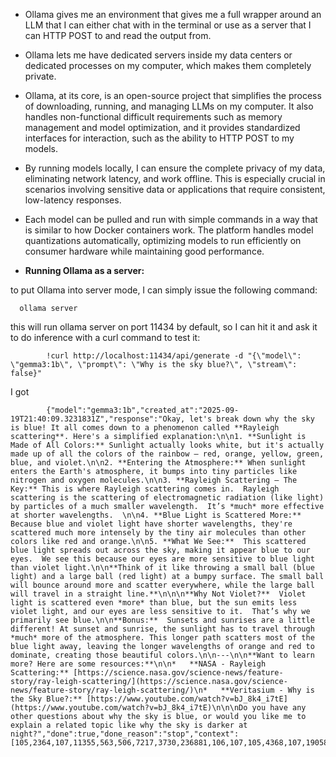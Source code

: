 - Ollama gives me an environment that gives me a full wrapper around an LLM that I can either chat with in the terminal or use as a server that I can HTTP POST to and read the output from. 

- Ollama lets me have dedicated servers inside my data centers or dedicated processes on my computer, which makes them completely private.
- Ollama, at its core, is an open-source project that simplifies the process of downloading, running, and managing LLMs on my computer. It also handles non-functional difficult requirements such as memory management and model optimization, and it provides standardized interfaces for interaction, such as the ability to HTTP POST to my models.
- By running models locally, I can ensure the complete privacy of my data, eliminating network latency, and work offline. This is especially crucial in scenarios involving sensitive data or applications that require consistent, low-latency responses.
- Each model can be pulled and run with simple commands in a way that is similar to how Docker containers work. The platform handles model quantizations automatically, optimizing models to run efficiently on consumer hardware while maintaining good performance.
- **Running Ollama as a server:**

to put Ollama into server mode, I can simply issue the following command:

      ollama server

this will run ollama server on port 11434 by default, so I can hit it and ask it to do inference with a curl command to test it:

            !curl http://localhost:11434/api/generate -d "{\"model\": \"gemma3:1b\", \"prompt\": \"Why is the sky blue?\", \"stream\": false}"

I got

            {"model":"gemma3:1b","created_at":"2025-09-19T21:40:09.3231831Z","response":"Okay, let's break down why the sky is blue! It all comes down to a phenomenon called **Rayleigh scattering**. Here's a simplified explanation:\n\n1. **Sunlight is Made of All Colors:** Sunlight actually looks white, but it's actually made up of all the colors of the rainbow – red, orange, yellow, green, blue, and violet.\n\n2. **Entering the Atmosphere:** When sunlight enters the Earth's atmosphere, it bumps into tiny particles like nitrogen and oxygen molecules.\n\n3. **Rayleigh Scattering – The Key:** This is where Rayleigh scattering comes in.  Rayleigh scattering is the scattering of electromagnetic radiation (like light) by particles of a much smaller wavelength.  It’s *much* more effective at shorter wavelengths.  \n\n4. **Blue Light is Scattered More:**  Because blue and violet light have shorter wavelengths, they're scattered much more intensely by the tiny air molecules than other colors like red and orange.\n\n5. **What We See:**  This scattered blue light spreads out across the sky, making it appear blue to our eyes.  We see this because our eyes are more sensitive to blue light than violet light.\n\n**Think of it like throwing a small ball (blue light) and a large ball (red light) at a bumpy surface. The small ball will bounce around more and scatter everywhere, while the large ball will travel in a straight line.**\n\n\n**Why Not Violet?**  Violet light is scattered even *more* than blue, but the sun emits less violet light, and our eyes are less sensitive to it.  That’s why we primarily see blue.\n\n**Bonus:**  Sunsets and sunrises are a little different! At sunset and sunrise, the sunlight has to travel through *much* more of the atmosphere. This longer path scatters most of the blue light away, leaving the longer wavelengths of orange and red to dominate, creating those beautiful colors.\n\n---\n\n**Want to learn more? Here are some resources:**\n\n*   **NASA - Rayleigh Scattering:** [https://science.nasa.gov/science-news/feature-story/ray-leigh-scattering/](https://science.nasa.gov/science-news/feature-story/ray-leigh-scattering/)\n*   **Veritasium - Why is the Sky Blue?:** [https://www.youtube.com/watch?v=bJ_8k4_i7tE](https://www.youtube.com/watch?v=bJ_8k4_i7tE)\n\n\nDo you have any other questions about why the sky is blue, or would you like me to explain a related topic like why the sky is darker at night?","done":true,"done_reason":"stop","context":[105,2364,107,11355,563,506,7217,3730,236881,106,107,105,4368,107,19058,236764,1531,236789,236751,2541,1679,3217,506,7217,563,3730,236888,1030,784,3952,1679,531,496,20284,2760,5213,30958,53700,19389,84750,5715,236789,236751,496,32741,15569,236787,108,236770,236761,5213,18318,3223,563,21757,529,2343,19870,53121,146430,3643,5724,2173,236764,840,625,236789,236751,3643,1603,872,529,784,506,7913,529,506,30591,1271,2604,236764,11167,236764,7070,236764,3826,236764,3730,236764,532,39261,236761,108,236778,236761,5213,186532,506,152418,53121,3026,26808,28062,506,10824,236789,236751,11661,236764,625,74857,1131,16383,10390,1133,19846,532,12123,13757,236761,108,236800,236761,5213,30958,53700,178868,1271,669,9533,53121,1174,563,1298,121707,19389,3952,528,236761,138,30958,53700,19389,563,506,19389,529,35085,10483,568,5282,2214,236768,684,10390,529,496,1623,7100,19897,236761,138,1509,236858,236751,808,58668,236829,919,5225,657,20532,57583,236761,138,108,236812,236761,5213,16520,10847,563,219632,4643,53121,138,17574,3730,532,39261,2214,735,20532,57583,236764,901,236789,500,29892,1623,919,82049,684,506,16383,2634,13757,1082,1032,7913,1133,2604,532,11167,236761,108,236810,236761,5213,3689,1191,5912,53121,138,2094,29892,3730,2214,52249,855,3418,506,7217,236764,3043,625,3196,3730,531,1023,6114,236761,138,1882,1460,672,1547,1023,6114,659,919,13719,531,3730,2214,1082,39261,2214,236761,108,1018,51836,529,625,1133,27553,496,1944,4299,568,9503,2214,236768,532,496,2455,4299,568,1192,2214,236768,657,496,167805,3761,236761,669,1944,4299,795,43238,2101,919,532,11887,17134,236764,1651,506,2455,4299,795,4301,528,496,6850,1757,99382,109,1018,11355,3790,75738,236881,1018,138,132274,2214,563,29892,1581,808,5576,236829,1082,3730,236764,840,506,3768,80375,2344,39261,2214,236764,532,1023,6114,659,2344,13719,531,625,236761,138,6372,236858,236751,3217,692,13336,1460,3730,236761,108,1018,61192,53121,138,18318,4814,532,3768,236750,3708,659,496,2268,1607,236888,2640,14711,532,36597,236764,506,26808,815,531,4301,1343,808,58668,236829,919,529,506,11661,236761,1174,4890,2479,141891,1826,1346,529,506,3730,2214,3121,236764,9542,506,4890,57583,529,11167,532,2604,531,41932,236764,7107,1724,4148,7913,236761,108,7243,108,1018,46038,531,3449,919,236881,5715,659,1070,5405,53121,108,236829,139,1018,93015,753,121707,178868,53121,870,2574,1411,33856,236761,147371,236761,12561,236786,33856,236772,12959,236786,16235,236772,24251,236786,1254,236772,53700,236772,154030,236786,5457,2574,1411,33856,236761,147371,236761,12561,236786,33856,236772,12959,236786,16235,236772,24251,236786,1254,236772,53700,236772,154030,31004,107,236829,139,1018,8720,11780,1940,753,8922,563,506,17488,9595,14657,1018,870,2574,1411,2769,236761,19934,236761,854,236786,11636,236881,236766,236784,236763,236863,236779,236828,236767,236812,236779,236747,236832,236745,236788,5457,2574,1411,2769,236761,19934,236761,854,236786,11636,236881,236766,236784,236763,236863,236779,236828,236767,236812,236779,236747,236832,236745,236788,236768,109,6294,611,735,1027,1032,4137,1003,3217,506,7217,563,3730,236764,653,1093,611,1133,786,531,8082,496,4596,10562,1133,3217,506,7217,563,45356,657,3446,236881],"total_duration":11267114400,"load_duration":1414063100,"prompt_eval_count":15,"prompt_eval_duration":148291100,"eval_count":570,"eval_duration":9702166000}
  

